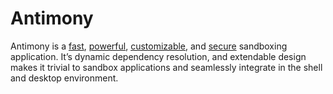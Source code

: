 # Antimony

Antimony is a [fast](./docs/Speed), [powerful](./docs/Profiles), [customizable](./docs/Configurations), and [secure](./docs/SECCOMP) sandboxing application. It’s dynamic dependency resolution, and extendable design makes it trivial to sandbox applications and seamlessly integrate in the shell and desktop environment.

